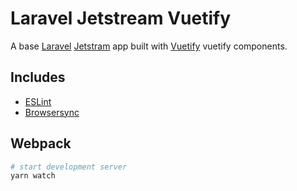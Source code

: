# Laravel Jetstream Vuetify
A base [Laravel](https://laravel.com/) [Jetstram](https://jetstream.laravel.com/) app built with [Vuetify](https://vuetifyjs.com/) vuetify components.

## Includes
- [ESLint](https://eslint.org/)
- [Browsersync](https://browsersync.io/)

## Webpack
``` bash
# start development server
yarn watch
```
